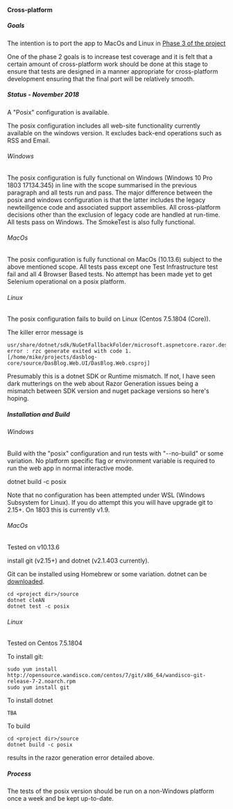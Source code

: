 #### Cross-platform

##### Goals
The intention is to port the app to MacOs and Linux in [Phase 3 of the project](https://github.com/poppastring/dasblog-core/projects)

One of the phase 2 goals is to increase test coverage and it is felt that a certain amount of cross-platform work
should be done at this stage to ensure that tests are designed in a manner appropriate for cross-platform
development ensuring that the final port will be relatively smooth.

##### Status - November 2018
A "Posix" configuration is available.

The posix configuration includes all web-site functionality currently available on the windows version.  It excludes
back-end operations such as RSS and Email.

###### Windows
The posix configuration is fully functional on Windows (Windows 10 Pro 1803 17134.345) in line with the scope summarised in the previous paragraph and
all tests run and pass.  The major difference between the posix and windows configuration is that the latter includes the
legacy newteillgence code and associated support assemblies.  All cross-platform decisions other than the exclusion
of legacy code are handled at run-time.  All tests pass on Windows.  The SmokeTest is also fully functional.

###### MacOs
The posix configuration is fully functional on MacOs (10.13.6) subject to the above mentioned scope.  All tests
pass except one Test Infrastructure test fail and all 4 Browser Based tests.  No attempt has been made yet
to get Selenium operational on a posix platform.

###### Linux
The posix configuration fails to build on Linux (Centos 7.5.1804 (Core)).

The killer error message is
```
usr/share/dotnet/sdk/NuGetFallbackFolder/microsoft.aspnetcore.razor.design/2.1.2/build/netstandard2.0/Microsoft.AspNetCore.Razor.Design.CodeGeneration.targets(121,5): error : rzc generate exited with code 1. 
[/home/mike/projects/dasblog-core/source/DasBlog.Web.UI/DasBlog.Web.csproj]
```
Presumably this is a dotnet SDK or Runtime mismatch.  If not, I have seen dark mutterings on the
web about Razor Generation issues being a mismatch between SDK version and nuget package versions so
here's hoping.

##### Installation and Build

###### Windows
Build with the "posix" configuration and run tests with "--no-build" or some variation.  No platform specific
flag or environment variable is required to run the web app in normal interactive mode.

dotnet build -c posix

Note that no configuration has been attempted under WSL (Windows Subsystem for Linux).  If you do attempt this
you will have upgrade git to 2.15+.  On 1803 this is currently v1.9.

###### MacOs
Tested on v10.13.6

install git (v2.15+) and dotnet (v2.1.403 currently). 

Git can be installed using Homebrew or some variation.  dotnet can be [downloaded](https://www.microsoft.com/net/download/dotnet-core/2.1).

```
cd <project dir>/source
dotnet cleAN
dotnet test -c posix
```

###### Linux
Tested on Centos 7.5.1804

To install git:
```
sudo yum install http://opensource.wandisco.com/centos/7/git/x86_64/wandisco-git-release-7-2.noarch.rpm
sudo yum install git
```

To install dotnet
```
TBA
```

To build
```
cd <project dir>/source
dotnet build -c posix
```
results in the razor generation error detailed above.


##### Process
The tests of the posix version should be run on a non-Windows platform once a week and be kept up-to-date.